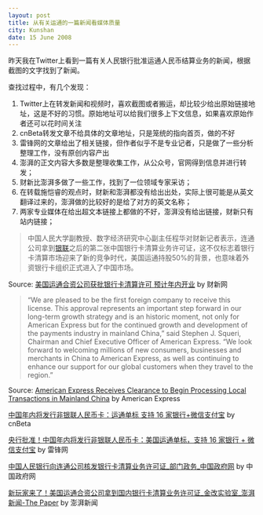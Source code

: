 ```yaml
---
layout: post
title: 从有关运通的一篇新闻看媒体质量
city: Kunshan
date: 15 June 2008
---
```


昨天我在Twitter上看到一篇有关人民银行批准运通人民币结算业务的新闻，根据截图的文字找到了新闻。

查找过程中，有几个发现：

1. Twitter上在转发新闻和视频时，喜欢截图或者搬运，却比较少给出原始链接地址，这是不好的习惯。原始地址可以给我们很多上下文信息，如果喜欢原始作者还可以花时间关注
2. cnBeta转发文章不给具体的文章地址，只是笼统的指向首页，做的不好
3. 雷锋网的文章给出了相关链接，但作者似乎不是专业记者，只是做了一些分析整理工作，没有原创内容产出
4. 澎湃的正文内容大多数是整理收集工作，从公众号，官网得到信息并进行转发；
5. 财新比澎湃多做了一些工作，找到了一位领域专家采访；
6. 在转载施恺睿的观点时，财新和澎湃都没有给出出处，实际上很可能是从英文翻译过来的，澎湃做的比较好的是给了对方的英文名称；
7. 两家专业媒体在给出超文本链接上都做的不好，澎湃没有给出链接，财新只有站内链接；

> 中国人民大学副教授、数字经济研究中心副主任程华对财新记者表示，连通公司拿到[银联](http://www.caixin.com/hot/yinlian.html)之后的第二张中国银行卡清算业务许可证，这不仅标志着银行卡清算市场迎来了新的竞争时代，美国运通持股50%的背景，也意味着外资银行卡组织正式进入了中国市场。

Source: [美国运通合资公司获批银行卡清算许可 预计年内开业](http://finance.caixin.com/2020-06-13/101566953.html) by 财新网

> “We are pleased to be the first foreign company to receive this license. This approval represents an important step forward in our long-term growth strategy and is an historic moment, not only for American Express but for the continued growth and development of the payments industry in mainland China,” said Stephen J. Squeri, Chairman and Chief Executive Officer of American Express. “We look forward to welcoming millions of new consumers, businesses and merchants in China to American Express, as well as continuing to enhance our support for our global customers when they travel to the region.”

Source: [American Express Receives Clearance to Begin Processing Local Transactions in Mainland China](https://about.americanexpress.com/press-release/greater-china-mainland-china-taiwan-and-hong-kong/american-express-receives-clearance) by American Express

[中国年内将发行非银联人民币卡：运通单标 支持 16 家银行+微信支付宝](https://www.cnbeta.com/articles/tech/990889.htm) by cnBeta

[央行批准！中国年内将发行非银联人民币卡：美国运通单标，支持 16 家银行 + 微信支付宝](https://www.leiphone.com/news/202006/iVZ0P09uYc1j87OA.html) by 雷锋网

[中国人民银行向连通公司核发银行卡清算业务许可证\_部门政务\_中国政府网](http://www.gov.cn/xinwen/2020-06/14/content_5519318.htm) by 中国政府网

[新玩家来了！美国运通合资公司拿到国内银行卡清算业务许可证\_金改实验室\_澎湃新闻-The Paper](https://www.thepaper.cn/newsDetail_forward_7830119) by 澎湃新闻
